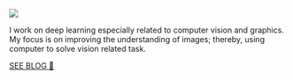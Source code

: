 ![](https://user-images.githubusercontent.com/52134849/99889019-b07eb880-2c51-11eb-88ef-18d1f4c76e65.png)

I work on deep learning especially related to computer vision and graphics. My focus is on improving the understanding of images; thereby, using computer to solve vision related task.

[SEE BLOG 🚀](http://ai.techdev.fun/)
